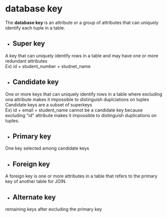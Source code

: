 # database key
The **database key** is an attribute or a group of attributes that can uniquely identify each tuple in a table.<br>

* ## Super key
A key that can uniquely identify rows in a table and may have one or more redundant attributes<br>
Ex) id + student_number + studnet_name
* ## Candidate key
One or more keys that can uniquely identify rows in a table where excluding ona attribute makes it impossible to distinguish duplciations on tuples<br>
Candidate keys are a subset of superkeys<br>
Ex) id + email + student_name cannot be a candidate key because excluding "id" attribute makes it impossible to distinguish duplications on tuples.
* ## Primary key
One key selected among candidate keys
* ## Foreign key
A foreign key is one or more attributes in a table that refers to the primary key of another table for JOIN.
* ## Alternate key
remaining keys after excluding the primary key
